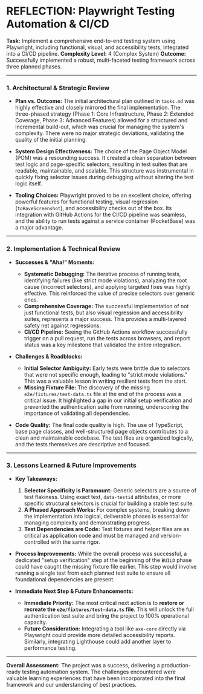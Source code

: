 # REFLECTION: Playwright Testing Automation & CI/CD

**Task:** Implement a comprehensive end-to-end testing system using Playwright, including functional, visual, and accessibility tests, integrated into a CI/CD pipeline.
**Complexity Level:** 4 (Complex System)
**Outcome:** Successfully implemented a robust, multi-faceted testing framework across three planned phases.

---

### 1. Architectural & Strategic Review

- **Plan vs. Outcome:** The initial architectural plan outlined in `tasks.md` was highly effective and closely mirrored the final implementation. The three-phased strategy (Phase 1: Core Infrastructure, Phase 2: Extended Coverage, Phase 3: Advanced Features) allowed for a structured and incremental build-out, which was crucial for managing the system's complexity. There were no major strategic deviations, validating the quality of the initial planning.

- **System Design Effectiveness:** The choice of the Page Object Model (POM) was a resounding success. It created a clean separation between test logic and page-specific selectors, resulting in test suites that are readable, maintainable, and scalable. This structure was instrumental in quickly fixing selector issues during debugging without altering the test logic itself.

- **Tooling Choices:** Playwright proved to be an excellent choice, offering powerful features for functional testing, visual regression (`toHaveScreenshot`), and accessibility checks out of the box. Its integration with GitHub Actions for the CI/CD pipeline was seamless, and the ability to run tests against a service container (PocketBase) was a major advantage.

---

### 2. Implementation & Technical Review

- **Successes & "Aha!" Moments:**
  - **Systematic Debugging:** The iterative process of running tests, identifying failures (like strict mode violations), analyzing the root cause (incorrect selectors), and applying targeted fixes was highly effective. This reinforced the value of precise selectors over generic ones.
  - **Comprehensive Coverage:** The successful implementation of not just functional tests, but also visual regression and accessibility suites, represents a major success. This provides a multi-layered safety net against regressions.
  - **CI/CD Pipeline:** Seeing the GitHub Actions workflow successfully trigger on a pull request, run the tests across browsers, and report status was a key milestone that validated the entire integration.

- **Challenges & Roadblocks:**
  - **Initial Selector Ambiguity:** Early tests were brittle due to selectors that were not specific enough, leading to "strict mode violations." This was a valuable lesson in writing resilient tests from the start.
  - **Missing Fixture File:** The discovery of the missing `e2e/fixtures/test-data.ts` file at the end of the process was a critical issue. It highlighted a gap in our initial setup verification and prevented the authentication suite from running, underscoring the importance of validating all dependencies.

- **Code Quality:** The final code quality is high. The use of TypeScript, base page classes, and well-structured page objects contributes to a clean and maintainable codebase. The test files are organized logically, and the tests themselves are descriptive and focused.

---

### 3. Lessons Learned & Future Improvements

- **Key Takeaways:**
  1.  **Selector Specificity is Paramount:** Generic selectors are a source of test flakiness. Using exact text, `data-testid` attributes, or more specific structural selectors is crucial for building a stable test suite.
  2.  **A Phased Approach Works:** For complex systems, breaking down the implementation into logical, deliverable phases is essential for managing complexity and demonstrating progress.
  3.  **Test Dependencies are Code:** Test fixtures and helper files are as critical as application code and must be managed and version-controlled with the same rigor.

- **Process Improvements:** While the overall process was successful, a dedicated "setup verification" step at the beginning of the `BUILD` phase could have caught the missing fixture file earlier. This step would involve running a single test from each planned test suite to ensure all foundational dependencies are present.

- **Immediate Next Step & Future Enhancements:**
  - **Immediate Priority:** The most critical next action is to **restore or recreate the `e2e/fixtures/test-data.ts` file**. This will unlock the full authentication test suite and bring the project to 100% operational capacity.
  - **Future Consideration:** Integrating a tool like `axe-core` directly via Playwright could provide more detailed accessibility reports. Similarly, integrating Lighthouse could add another layer to performance testing.

---

**Overall Assessment:** The project was a success, delivering a production-ready testing automation system. The challenges encountered were valuable learning experiences that have been incorporated into the final framework and our understanding of best practices. 